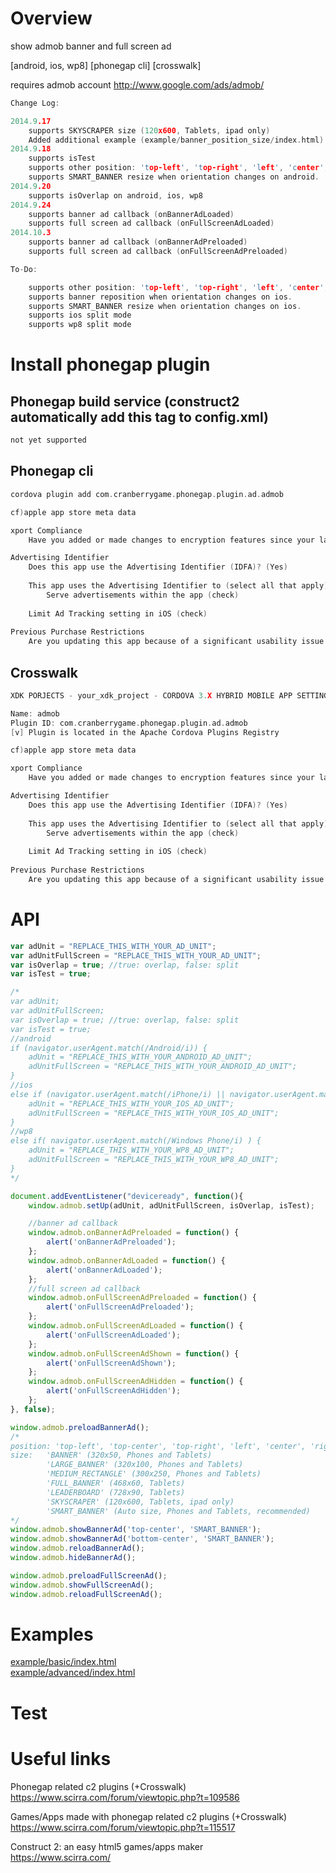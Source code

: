 # Overview #
show admob banner and full screen ad

[android, ios, wp8] [phonegap cli] [crosswalk]

requires admob account http://www.google.com/ads/admob/

```c
Change Log:

2014.9.17
	supports SKYSCRAPER size (120x600, Tablets, ipad only)
	Added additional example (example/banner_position_size/index.html)
2014.9.18
	supports isTest
	supports other position: 'top-left', 'top-right', 'left', 'center', 'right', 'bottom-left', 'bottom-right' on android, wp8.
	supports SMART_BANNER resize when orientation changes on android.
2014.9.20
	supports isOverlap on android, ios, wp8
2014.9.24
	supports banner ad callback (onBannerAdLoaded)
	supports full screen ad callback (onFullScreenAdLoaded)
2014.10.3
	supports banner ad callback (onBannerAdPreloaded)
	supports full screen ad callback (onFullScreenAdPreloaded)

To-Do:

	supports other position: 'top-left', 'top-right', 'left', 'center', 'right', 'bottom-left', 'bottom-right' on ios.
	supports banner reposition when orientation changes on ios.
	supports SMART_BANNER resize when orientation changes on ios.	
	supports ios split mode
	supports wp8 split mode
```
# Install phonegap plugin #

## Phonegap build service (construct2 automatically add this tag to config.xml) ##
```c
not yet supported
```
## Phonegap cli ##
```c
cordova plugin add com.cranberrygame.phonegap.plugin.ad.admob

cf)apple app store meta data

xport Compliance
	Have you added or made changes to encryption features since your last submission of this app? (No)

Advertising Identifier
	Does this app use the Advertising Identifier (IDFA)? (Yes)
	
	This app uses the Advertising Identifier to (select all that apply):
		Serve advertisements within the app (check)
	
	Limit Ad Tracking setting in iOS (check)	
	
Previous Purchase Restrictions
	Are you updating this app because of a significant usability issue or for a legal issue, such as an infringement claim? (No)
```
## Crosswalk ##
```c
XDK PORJECTS - your_xdk_project - CORDOVA 3.X HYBRID MOBILE APP SETTINGS - PLUGINS AND PERMISSIONS - Third Party Plugins - Add a Third Party Plugin - Get Plugin from the Web -

Name: admob
Plugin ID: com.cranberrygame.phonegap.plugin.ad.admob
[v] Plugin is located in the Apache Cordova Plugins Registry

cf)apple app store meta data

xport Compliance
	Have you added or made changes to encryption features since your last submission of this app? (No)

Advertising Identifier
	Does this app use the Advertising Identifier (IDFA)? (Yes)
	
	This app uses the Advertising Identifier to (select all that apply):
		Serve advertisements within the app (check)
	
	Limit Ad Tracking setting in iOS (check)	
	
Previous Purchase Restrictions
	Are you updating this app because of a significant usability issue or for a legal issue, such as an infringement claim? (No)
```
# API #
```javascript
var adUnit = "REPLACE_THIS_WITH_YOUR_AD_UNIT";
var adUnitFullScreen = "REPLACE_THIS_WITH_YOUR_AD_UNIT";
var isOverlap = true; //true: overlap, false: split
var isTest = true;

/*
var adUnit;
var adUnitFullScreen;
var isOverlap = true; //true: overlap, false: split
var isTest = true;
//android
if (navigator.userAgent.match(/Android/i)) {
	adUnit = "REPLACE_THIS_WITH_YOUR_ANDROID_AD_UNIT";
	adUnitFullScreen = "REPLACE_THIS_WITH_YOUR_ANDROID_AD_UNIT";
}
//ios
else if (navigator.userAgent.match(/iPhone/i) || navigator.userAgent.match(/iPad/i)) {
	adUnit = "REPLACE_THIS_WITH_YOUR_IOS_AD_UNIT";
	adUnitFullScreen = "REPLACE_THIS_WITH_YOUR_IOS_AD_UNIT";
}
//wp8
else if( navigator.userAgent.match(/Windows Phone/i) ) {
	adUnit = "REPLACE_THIS_WITH_YOUR_WP8_AD_UNIT";
	adUnitFullScreen = "REPLACE_THIS_WITH_YOUR_WP8_AD_UNIT";
}
*/

document.addEventListener("deviceready", function(){
	window.admob.setUp(adUnit, adUnitFullScreen, isOverlap, isTest);

	//banner ad callback
	window.admob.onBannerAdPreloaded = function() {
		alert('onBannerAdPreloaded');
	};
	window.admob.onBannerAdLoaded = function() {
		alert('onBannerAdLoaded');
	};
	//full screen ad callback
	window.admob.onFullScreenAdPreloaded = function() {
		alert('onFullScreenAdPreloaded');
	};
	window.admob.onFullScreenAdLoaded = function() {
		alert('onFullScreenAdLoaded');
	};
	window.admob.onFullScreenAdShown = function() {
		alert('onFullScreenAdShown');
	};
	window.admob.onFullScreenAdHidden = function() {
		alert('onFullScreenAdHidden');
	};
}, false);

window.admob.preloadBannerAd();
/*
position: 'top-left', 'top-center', 'top-right', 'left', 'center', 'right', 'bottom-left', 'bottom-center', 'bottom-right'
size: 	'BANNER' (320x50, Phones and Tablets)
		'LARGE_BANNER' (320x100, Phones and Tablets)
		'MEDIUM_RECTANGLE' (300x250, Phones and Tablets)
		'FULL_BANNER' (468x60, Tablets)
		'LEADERBOARD' (728x90, Tablets)
		'SKYSCRAPER' (120x600, Tablets, ipad only)
		'SMART_BANNER' (Auto size, Phones and Tablets, recommended)
*/
window.admob.showBannerAd('top-center', 'SMART_BANNER');
window.admob.showBannerAd('bottom-center', 'SMART_BANNER');
window.admob.reloadBannerAd();
window.admob.hideBannerAd();

window.admob.preloadFullScreenAd();
window.admob.showFullScreenAd();
window.admob.reloadFullScreenAd();
```
# Examples #
<a href="https://github.com/cranberrygame/com.cranberrygame.phonegap.plugin.ad.admob/blob/master/example/basic/index.html">example/basic/index.html</a><br>
<a href="https://github.com/cranberrygame/com.cranberrygame.phonegap.plugin.ad.admob/blob/master/example/advanced/index.html">example/advanced/index.html</a>
# Test #

# Useful links #
Phonegap related c2 plugins (+Crosswalk)<br>
https://www.scirra.com/forum/viewtopic.php?t=109586

Games/Apps made with phonegap related c2 plugins (+Crosswalk)<br>
https://www.scirra.com/forum/viewtopic.php?t=115517

Construct 2: an easy html5 games/apps maker<br>
https://www.scirra.com/
